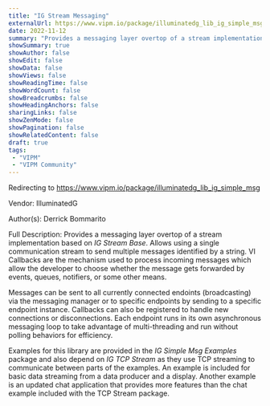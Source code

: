 ```yaml
---
title: "IG Stream Messaging"
externalUrl: https://www.vipm.io/package/illuminatedg_lib_ig_simple_msg
date: 2022-11-12
summary: "Provides a messaging layer overtop of a stream implementation based on *IG Stream Base*."
showSummary: true
showAuthor: false
showEdit: false
showData: false
showViews: false
showReadingTime: false
showWordCount: false
showBreadcrumbs: false
showHeadingAnchors: false
sharingLinks: false
showZenMode: false
showPagination: false
showRelatedContent: false
draft: true
tags:
 - "VIPM"
 - "VIPM Community"
---
```


Redirecting to https://www.vipm.io/package/illuminatedg_lib_ig_simple_msg

Vendor: IlluminatedG

Author(s): Derrick Bommarito
 
Full Description:
Provides a messaging layer overtop of a stream implementation based on *IG Stream Base*. Allows using a single communication stream to send multiple messages identified by a string. VI Callbacks are the mechanism used to process incoming messages which allow the developer to choose whether the message gets forwarded by events, queues, notifiers, or some other means.

Messages can be sent to all currently connected endoints (broadcasting) via the messaging manager or to specific endpoints by sending to a specific endpoint instance. Callbacks can also be registered to handle new connections or disconnections. Each endpoint runs in its own asynchronous messaging loop to take advantage of multi-threading and run without polling behaviors for efficiency.

Examples for this library are provided in the *IG Simple Msg Examples* package and also depend on *IG TCP Stream* as they use TCP streaming to communicate between parts of the examples. An example is included for basic data streaming from a data producer and a display. Another example is an updated chat application that provides more features than the chat example included with the TCP Stream package.